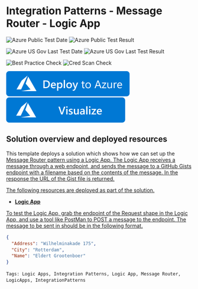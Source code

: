 # Integration Patterns - Message Router - Logic App

![Azure Public Test Date](https://azurequickstartsservice.blob.core.windows.net/badges/101-integrationpatterns-messagerouter-logicapp/PublicLastTestDate.svg)
![Azure Public Test Result](https://azurequickstartsservice.blob.core.windows.net/badges/101-integrationpatterns-messagerouter-logicapp/PublicDeployment.svg)

![Azure US Gov Last Test Date](https://azurequickstartsservice.blob.core.windows.net/badges/101-integrationpatterns-messagerouter-logicapp/FairfaxLastTestDate.svg)
![Azure US Gov Last Test Result](https://azurequickstartsservice.blob.core.windows.net/badges/101-integrationpatterns-messagerouter-logicapp/FairfaxDeployment.svg)

![Best Practice Check](https://azurequickstartsservice.blob.core.windows.net/badges/101-integrationpatterns-messagerouter-logicapp/BestPracticeResult.svg)
![Cred Scan Check](https://azurequickstartsservice.blob.core.windows.net/badges/101-integrationpatterns-messagerouter-logicapp/CredScanResult.svg)

[![Deploy To Azure](https://raw.githubusercontent.com/Azure/azure-quickstart-templates/master/1-CONTRIBUTION-GUIDE/images/deploytoazure.svg?sanitize=true)](https://portal.azure.com/#create/Microsoft.Template/uri/https%3A%2F%2Fraw.githubusercontent.com%2FAzure%2Fazure-quickstart-templates%2Fmaster%2F101-integrationpatterns-messagerouter-logicapp%2Fazuredeploy.json)
[![Visualize](https://raw.githubusercontent.com/Azure/azure-quickstart-templates/master/1-CONTRIBUTION-GUIDE/images/visualizebutton.svg?sanitize=true)](http://armviz.io/#/?load=https%3A%2F%2Fraw.githubusercontent.com%2FAzure%2Fazure-quickstart-templates%2Fmaster%2F101-integrationpatterns-messagerouter-logicapp%2Fazuredeploy.json)

## Solution overview and deployed resources

This template deploys a solution which shows how we can set up the
<a href="http://www.enterpriseintegrationpatterns.com/patterns/messaging/MessageRouter.html" target="_blank">Message
Router pattern using a Logic App. The Logic App receives a message through a web
endpoint, and sends the message to a GitHub Gists endpoint with a filename based
on the contents of the message. In the response the URL of the Gist file is
returned.

The following resources are deployed as part of the solution.

- **Logic App**

To test the Logic App, grab the endpoint of the Request shape in the Logic App,
and use a tool like PostMan to POST a message to the endpoint. The message to be
sent in should be in the following format.

```json
{
  "Address": "Wilhelminakade 175",
  "City": "Rotterdam",
  "Name": "Eldert Grootenboer"
}
```

`Tags: Logic Apps, Integration Patterns, Logic App, Message Router, LogicApps, IntegrationPatterns`

